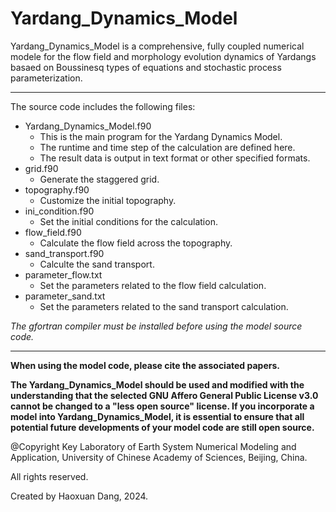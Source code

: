 # Yardang_Dynamics_Model
Yardang_Dynamics_Model is a comprehensive, fully coupled numerical modele for the flow field and morphology evolution dynamics of Yardangs basaed on Boussinesq types of equations and stochastic process parameterization.

***

The source code includes the following files:
* Yardang_Dynamics_Model.f90
    - This is the main program for the Yardang Dynamics Model.
    - The runtime and time step of the calculation are defined here.
    - The result data is output in text format or other specified formats.
* grid.f90
    - Generate the staggered grid.
* topography.f90
    - Customize the initial topography.
* ini_condition.f90
    - Set the initial conditions for the calculation.
* flow_field.f90
    - Calculate the flow field across the topography.
* sand_transport.f90
    - Calculte the sand transport.
* parameter_flow.txt
    - Set the parameters related to the flow field calculation.
* parameter_sand.txt
    - Set the parameters related to the sand transport calculation.
 
*The gfortran compiler must be installed before using the model source code.*

***
**When using the model code, please cite the associated papers.**

**The Yardang_Dynamics_Model should be used and modified with the understanding that the selected GNU Affero General Public License v3.0 cannot be changed to a "less open source" license. If you incorporate a model into Yardang_Dynamics_Model, it is essential to ensure that all potential future developments of your model code are still open source.**

@Copyright Key Laboratory of Earth System Numerical Modeling and Application, University of Chinese Academy of Sciences, Beijing, China.

All rights reserved.

Created by Haoxuan Dang, 2024.




